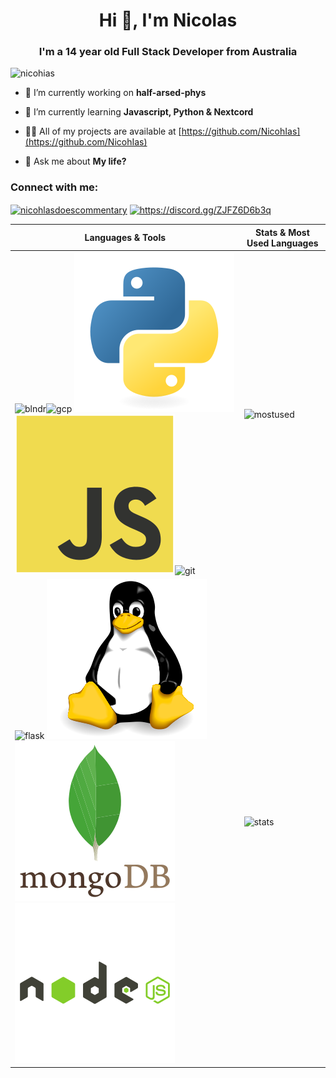 <h1 align="center">Hi 👋, I'm Nicolas</h1>
<h3 align="center">I'm a 14 year old Full Stack Developer from Australia</h3>

<p align="left"> <img src="https://komarev.com/ghpvc/?username=nicohias&label=Profile%20views&color=0e75b6&style=flat" alt="nicohias" /> </p>

- 🔭 I’m currently working on **half-arsed-phys**

- 🌱 I’m currently learning **Javascript, Python & Nextcord**

- 👨‍💻 All of my projects are available at [https://github.com/NicohIas](https://github.com/NicohIas)

- 💬 Ask me about **My life?**

<h3 align="left">Connect with me:</h3>
<p align="left">
<a href="https://www.youtube.com/c/nicohlasdoescommentary" target="blank"><img align="center" src="https://raw.githubusercontent.com/rahuldkjain/github-profile-readme-generator/master/src/images/icons/Social/youtube.svg" alt="nicohlasdoescommentary" height="30" width="40" /></a>
<a href="https://discord.gg/https://discord.gg/ZJFZ6D6b3q" target="blank"><img align="center" src="https://raw.githubusercontent.com/rahuldkjain/github-profile-readme-generator/master/src/images/icons/Social/discord.svg" alt="https://discord.gg/ZJFZ6D6b3q" height="30" width="40" /></a>
</p>


Languages & Tools|Stats & Most Used Languages
-|-
![blndr](https://download.blender.org/branding/community/blender_community_badge_white.svg)![gcp](https://www.vectorlogo.zone/logos/google_cloud/google_cloud-icon.svg) ![python](https://raw.githubusercontent.com/devicons/devicon/master/icons/python/python-original.svg) ![js](https://raw.githubusercontent.com/devicons/devicon/master/icons/javascript/javascript-original.svg)![git](https://www.vectorlogo.zone/logos/git-scm/git-scm-icon.svg) | ![mostused](https://github-readme-stats.vercel.app/api/top-langs?username=nicohias&show_icons=true&locale=en&layout=compact)
![flask](https://www.vectorlogo.zone/logos/pocoo_flask/pocoo_flask-icon.svg) ![linux](https://raw.githubusercontent.com/devicons/devicon/master/icons/linux/linux-original.svg) ![mongodb](https://raw.githubusercontent.com/devicons/devicon/master/icons/mongodb/mongodb-original-wordmark.svg) ![node](https://raw.githubusercontent.com/devicons/devicon/master/icons/nodejs/nodejs-original-wordmark.svg) | ![stats](https://github-readme-stats.vercel.app/api?username=nicohias&show_icons=true&locale=en)
  
